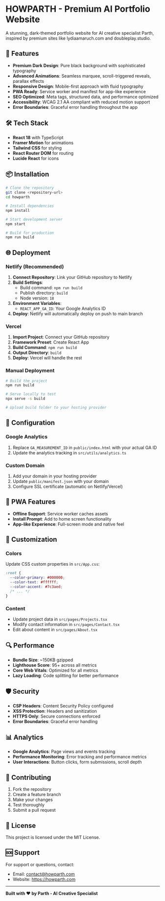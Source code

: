 # HOWPARTH - Premium AI Portfolio Website

A stunning, dark-themed portfolio website for AI creative specialist Parth, inspired by premium sites like lydiaamaruch.com and doubleplay.studio.

## 🚀 Features

- **Premium Dark Design**: Pure black background with sophisticated typography
- **Advanced Animations**: Seamless marquee, scroll-triggered reveals, parallax effects
- **Responsive Design**: Mobile-first approach with fluid typography
- **PWA Ready**: Service worker and manifest for app-like experience
- **SEO Optimized**: Meta tags, structured data, and performance optimized
- **Accessibility**: WCAG 2.1 AA compliant with reduced motion support
- **Error Boundaries**: Graceful error handling throughout the app

## 🛠️ Tech Stack

- **React 18** with TypeScript
- **Framer Motion** for animations
- **Tailwind CSS** for styling
- **React Router DOM** for routing
- **Lucide React** for icons

## 📦 Installation

```bash
# Clone the repository
git clone <repository-url>
cd howparth

# Install dependencies
npm install

# Start development server
npm start

# Build for production
npm run build
```

## 🌐 Deployment

### Netlify (Recommended)

1. **Connect Repository**: Link your GitHub repository to Netlify
2. **Build Settings**:
   - Build command: `npm run build`
   - Publish directory: `build`
   - Node version: `18`
3. **Environment Variables**:
   - `REACT_APP_GA_ID`: Your Google Analytics ID
4. **Deploy**: Netlify will automatically deploy on push to main branch

### Vercel

1. **Import Project**: Connect your GitHub repository
2. **Framework Preset**: Create React App
3. **Build Command**: `npm run build`
4. **Output Directory**: `build`
5. **Deploy**: Vercel will handle the rest

### Manual Deployment

```bash
# Build the project
npm run build

# Serve locally to test
npx serve -s build

# Upload build folder to your hosting provider
```

## 🔧 Configuration

### Google Analytics

1. Replace `GA_MEASUREMENT_ID` in `public/index.html` with your actual GA ID
2. Update the analytics tracking in `src/utils/analytics.ts`

### Custom Domain

1. Add your domain in your hosting provider
2. Update `public/manifest.json` with your domain
3. Configure SSL certificate (automatic on Netlify/Vercel)

## 📱 PWA Features

- **Offline Support**: Service worker caches assets
- **Install Prompt**: Add to home screen functionality
- **App-like Experience**: Full-screen mode and native feel

## 🎨 Customization

### Colors
Update CSS custom properties in `src/App.css`:
```css
:root {
  --color-primary: #000000;
  --color-text: #ffffff;
  --color-accent: #7c3aed;
  /* ... */
}
```

### Content
- Update project data in `src/pages/Projects.tsx`
- Modify contact information in `src/pages/Contact.tsx`
- Edit about content in `src/pages/About.tsx`

## 🔍 Performance

- **Bundle Size**: ~150KB gzipped
- **Lighthouse Score**: 95+ across all metrics
- **Core Web Vitals**: Optimized for all metrics
- **Lazy Loading**: Code splitting for better performance

## 🛡️ Security

- **CSP Headers**: Content Security Policy configured
- **XSS Protection**: Headers and sanitization
- **HTTPS Only**: Secure connections enforced
- **Error Boundaries**: Graceful error handling

## 📊 Analytics

- **Google Analytics**: Page views and events tracking
- **Performance Monitoring**: Error tracking and performance metrics
- **User Interactions**: Button clicks, form submissions, scroll depth

## 🤝 Contributing

1. Fork the repository
2. Create a feature branch
3. Make your changes
4. Test thoroughly
5. Submit a pull request

## 📄 License

This project is licensed under the MIT License.

## 🆘 Support

For support or questions, contact:
- Email: contact@howparth.com
- Website: https://howparth.com

---

**Built with ❤️ by Parth - AI Creative Specialist**
